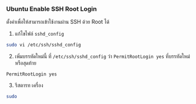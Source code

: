 ### Ubuntu Enable SSH Root Login
ตั้งค่าเพื่อให้สามารถเข้าใช้งานผ่าน SSH ด้วย Root ได้
1. แก้ไขไฟล์ `sshd_config`
```bash
sudo vi /etc/ssh/sshd_config
```
2. เพิ่มบรรทัดใหม่นี้ ที่ `/etc/ssh/sshd_config` ว่า `PermitRootLogin yes` ที่บรรทัดใหม่หรือสุดท้าย
```/etc/ssh/sshd_config
PermitRootLogin yes
```
3. รีสตารท เครื่อง
```bash
sudo 
```